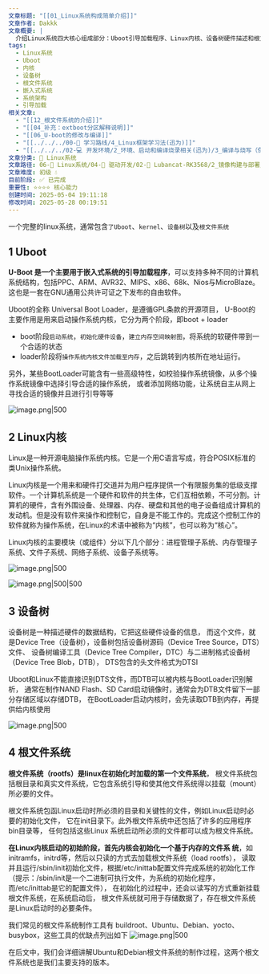 ```yaml
---
文章标题: "[[01_Linux系统构成简单介绍]]"
文章作者: Dakkk
文章概要: |
  介绍Linux系统四大核心组成部分：Uboot引导加载程序、Linux内核、设备树硬件描述和根文件系统，详细说明各组件功能作用和相互关系
tags:
  - Linux系统
  - Uboot
  - 内核
  - 设备树
  - 根文件系统
  - 嵌入式系统
  - 系统架构
  - 引导加载
相关文章:
  - "[[12_根文件系统的介绍]]"
  - "[[04_补充：extboot分区解释说明]]"
  - "[[06_U-boot的修改与编译]]"
  - "[[../../../00-🎯 学习路线/4_Linux框架学习法(迅为)]]"
  - "[[../../../02-💻 开发环境/2_环境、启动和编译烧录相关(迅为)/3_编译与烧写（保留，直接看Lubancat板卡即可）]]"
文章分类: 🐧 Linux系统
文章路径: 06-🐧 Linux系统/04-🔌 驱动开发/02-💾 Lubancat-RK3568/2_镜像构建与部署/01_Linux系统构成简单介绍.md
文章难度: 初级 💧
目前阶段: ✅ 已完成
重要性: ⭐⭐⭐⭐ 核心能力
创建时间: 2025-05-04 19:11:18
修改时间: 2025-05-28 00:19:51
---
```



一个完整的linux系统，通常包含`了Uboot`、`kernel`、`设备树`以及`根文件系统`
## 1 Uboot

**U-Boot 是一个主要用于嵌入式系统的引导加载程序**，可以支持多种不同的计算机系统结构，包括PPC、ARM、AVR32、MIPS、x86、68k、Nios与MicroBlaze。 这也是一套在GNU通用公共许可证之下发布的自由软件。

Uboot的全称 Universal Boot Loader，是遵循GPL条款的开源项目， U-Boot的主要作用是用来启动操作系统内核，它分为两个阶段，即boot + loader
- boot阶段`启动系统`，`初始化硬件设备`，`建立内存空间映射图`，将系统的软硬件带到一个合适的状态
- loader阶段将`操作系统内核文件加载至内存`，之后跳转到内核所在地址运行。

另外，某些BootLoader可能含有一些高级特性，如校验操作系统镜像，从多个操作系统镜像中选择引导合适的操作系统， 或者添加网络功能，让系统自主从网上寻找合适的镜像并且进行引导等等

![image.png|500](https://my-obsidian-image.oss-cn-guangzhou.aliyuncs.com/2025/05/aae0ba550cffc50cd7a16aa53f1db843.png)

## 2 Linux内核

Linux是一种开源电脑操作系统内核。它是一个用C语言写成，符合POSIX标准的类Unix操作系统。 

Linux内核是一个用来和硬件打交道并为用户程序提供一个有限服务集的低级支撑软件。一个计算机系统是一个硬件和软件的共生体，它们互相依赖，不可分割。计算机的硬件，含有外围设备、处理器、内存、硬盘和其他的电子设备组成计算机的发动机。但是没有软件来操作和控制它，自身是不能工作的。完成这个控制工作的软件就称为操作系统，在Linux的术语中被称为“内核”，也可以称为“核心”。

Linux内核的主要模块（或组件）分以下几个部分：进程管理子系统、内存管理子系统、文件子系统、网络子系统、设备子系统等。

![image.png|500](https://my-obsidian-image.oss-cn-guangzhou.aliyuncs.com/2025/05/57933f2a84bb964befc6ed225c0bb119.png)

![image.png|500|500](https://my-obsidian-image.oss-cn-guangzhou.aliyuncs.com/2025/05/8785b85a99b4d1c1b7121049bf54476e.png)
## 3 设备树

设备树是一种描述硬件的数据结构，它把这些硬件设备的信息， 而这个文件，就是Device Tree（设备树），设备树包括设备树源码（Device Tree Source，DTS）文件、 设备树编译工具（Device Tree Compiler，DTC）与二进制格式设备树（Device Tree Blob，DTB）， DTS包含的头文件格式为DTSI

Uboot和Linux不能直接识别DTS文件，而DTB可以被内核与BootLoader识别解析， 通常在制作NAND Flash、SD Card启动镜像时，通常会为DTB文件留下一部分存储区域以存储DTB， 在BootLoader启动内核时，会先读取DTB到内存，再提供给内核使用

![image.png|500](https://my-obsidian-image.oss-cn-guangzhou.aliyuncs.com/2025/05/a51fe4f1e82514c60fb1ea9cc229bf70.png)
## 4 根文件系统

**根文件系统（rootfs）是linux在初始化时加载的第一个文件系统**， 根文件系统包括根目录和真实文件系统，它包含系统引导和使其他文件系统得以挂载（mount）所必要的文件。 

根文件系统包函Linux启动时所必须的目录和关键性的文件，例如Linux启动时必要的初始化文件， 它在init目录下。此外根文件系统中还包括了许多的应用程序bin目录等， 任何包括这些Linux 系统启动所必须的文件都可以成为根文件系统。

**在Linux内核启动的初始阶段，首先内核会初始化一个基于内存的文件系 统**，如initramfs，initrd等，然后以只读的方式去加载根文件系统（load rootfs）， 读取并且运行/sbin/init初始化文件，根据/etc/inittab配置文件完成系统的初始化工作 （提示：/sbin/init是一个二进制可执行文件，为系统的初始化程序，而/etc/inittab是它的配置文件）， 在初始化的过程中，还会以读写的方式重新挂载根文件系统，在系统启动后， 根文件系统就可用于存储数据了，存在根文件系统是Linux启动时的必要条件。

我们常见的根文件系统制作工具有 buildroot、Ubuntu、Debian、yocto、busybox，这些工具的优缺点列出如下
![image.png|500](https://my-obsidian-image.oss-cn-guangzhou.aliyuncs.com/2025/05/0ecfcef329c61e8e5bc6b3bbb3338de2.png)

在后文中，我们会详细讲解Ubuntu和Debian根文件系统的制作过程，这两个根文件系统也是我们主要支持的版本。